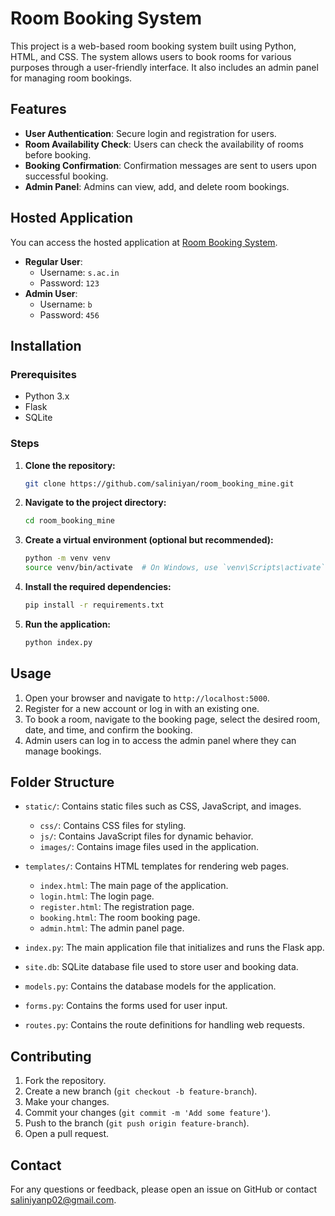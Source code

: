 # Room Booking System

This project is a web-based room booking system built using Python, HTML, and CSS. The system allows users to book rooms for various purposes through a user-friendly interface. It also includes an admin panel for managing room bookings.

## Features

- **User Authentication**: Secure login and registration for users.
- **Room Availability Check**: Users can check the availability of rooms before booking.
- **Booking Confirmation**: Confirmation messages are sent to users upon successful booking.
- **Admin Panel**: Admins can view, add, and delete room bookings.

## Hosted Application

You can access the hosted application at [Room Booking System](https://saliniyan.pythonanywhere.com/).

- **Regular User**: 
  - Username: `s.ac.in`
  - Password: `123`
- **Admin User**:
  - Username: `b`
  - Password: `456`

## Installation

### Prerequisites

- Python 3.x
- Flask
- SQLite

### Steps

1. **Clone the repository:**
    ```bash
    git clone https://github.com/saliniyan/room_booking_mine.git
    ```

2. **Navigate to the project directory:**
    ```bash
    cd room_booking_mine
    ```

3. **Create a virtual environment (optional but recommended):**
    ```bash
    python -m venv venv
    source venv/bin/activate  # On Windows, use `venv\Scripts\activate`
    ```

4. **Install the required dependencies:**
    ```bash
    pip install -r requirements.txt
    ```


5. **Run the application:**
    ```bash
    python index.py
    ```

## Usage

1. Open your browser and navigate to `http://localhost:5000`.
2. Register for a new account or log in with an existing one.
3. To book a room, navigate to the booking page, select the desired room, date, and time, and confirm the booking.
4. Admin users can log in to access the admin panel where they can manage bookings.

## Folder Structure

- `static/`: Contains static files such as CSS, JavaScript, and images.
    - `css/`: Contains CSS files for styling.
    - `js/`: Contains JavaScript files for dynamic behavior.
    - `images/`: Contains image files used in the application.
    
- `templates/`: Contains HTML templates for rendering web pages.
    - `index.html`: The main page of the application.
    - `login.html`: The login page.
    - `register.html`: The registration page.
    - `booking.html`: The room booking page.
    - `admin.html`: The admin panel page.
    
- `index.py`: The main application file that initializes and runs the Flask app.
- `site.db`: SQLite database file used to store user and booking data.
- `models.py`: Contains the database models for the application.
- `forms.py`: Contains the forms used for user input.
- `routes.py`: Contains the route definitions for handling web requests.

## Contributing

1. Fork the repository.
2. Create a new branch (`git checkout -b feature-branch`).
3. Make your changes.
4. Commit your changes (`git commit -m 'Add some feature'`).
5. Push to the branch (`git push origin feature-branch`).
6. Open a pull request.



## Contact

For any questions or feedback, please open an issue on GitHub or contact saliniyanp02@gmail.com.

